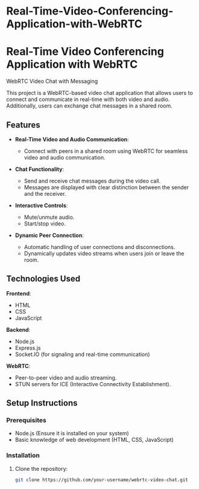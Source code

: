 # Real-Time-Video-Conferencing-Application-with-WebRTC
# Real-Time Video Conferencing Application with WebRTC
WebRTC Video Chat with Messaging

This project is a WebRTC-based video chat application that allows users to connect and communicate in real-time with both video and audio. Additionally, users can exchange chat messages in a shared room.

## Features

- **Real-Time Video and Audio Communication**:
  - Connect with peers in a shared room using WebRTC for seamless video and audio communication.

- **Chat Functionality**:
  - Send and receive chat messages during the video call.
  - Messages are displayed with clear distinction between the sender and the receiver.

- **Interactive Controls**:
  - Mute/unmute audio.
  - Start/stop video.

- **Dynamic Peer Connection**:
  - Automatic handling of user connections and disconnections.
  - Dynamically updates video streams when users join or leave the room.

## Technologies Used

**Frontend**:
- HTML
- CSS
- JavaScript

**Backend**:
- Node.js
- Express.js
- Socket.IO (for signaling and real-time communication)

**WebRTC**:
- Peer-to-peer video and audio streaming.
- STUN servers for ICE (Interactive Connectivity Establishment).

## Setup Instructions

### Prerequisites

- Node.js (Ensure it is installed on your system)
- Basic knowledge of web development (HTML, CSS, JavaScript)

### Installation

1. Clone the repository:
   ```bash
   git clone https://github.com/your-username/webrtc-video-chat.git
